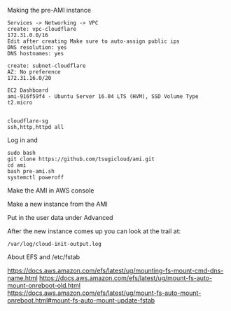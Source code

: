 
Making the pre-AMI instance

    Services -> Networking -> VPC
    create: vpc-cloudflare
    172.31.0.0/16
    Edit after creating Make sure to auto-assign public ips
    DNS resolution: yes
    DNS hostnames: yes

    create: subnet-cloudflare
    AZ: No preference
    172.31.16.0/20

    EC2 Dashboard
    ami-916f59f4 - Ubuntu Server 16.04 LTS (HVM), SSD Volume Type
    t2.micro


    cloudflare-sg
    ssh,http,httpd all

Log in and

    sudo bash
    git clone https://github.com/tsugicloud/ami.git
    cd ami
    bash pre-ami.sh
    systemctl poweroff

Make the AMI in AWS console

Make a new instance from the AMI

Put in the user data under Advanced


After the new instance comes up you can look at the trail at:

    /var/log/cloud-init-output.log


About EFS and /etc/fstab

https://docs.aws.amazon.com/efs/latest/ug/mounting-fs-mount-cmd-dns-name.html
https://docs.aws.amazon.com/efs/latest/ug/mount-fs-auto-mount-onreboot-old.html
https://docs.aws.amazon.com/efs/latest/ug/mount-fs-auto-mount-onreboot.html#mount-fs-auto-mount-update-fstab

